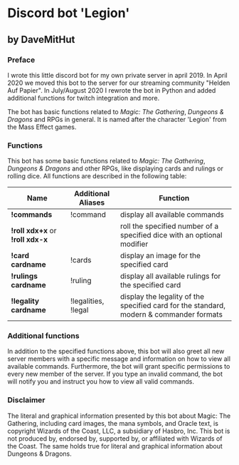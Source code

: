 # Discord bot 'Legion'
## by DaveMitHut

### Preface
I wrote this little discord bot for my own private server in april 2019.
In April 2020 we moved this bot to the server for our streaming community
"Helden Auf Papier". In July/August 2020 I rewrote the bot in Python and
added additional functions for twitch integration and more.

The bot has basic functions related to *Magic: The Gathering*, *Dungeons
& Dragons* and RPGs in general. It is named after the character 'Legion'
from the Mass Effect games.

### Functions
This bot has some basic functions related to *Magic: The Gathering*, *Dungeons
& Dragons* and other RPGs, like displaying cards and rulings or rolling dice. All
functions are described in the following table:

**Name** | **Additional Aliases** | **Function**
---- | ----- | --------
**!commands** | !command | display all available commands
**!roll xdx+x** or **!roll xdx-x** |  | roll the specified number of a specified dice with an optional modifier
**!card cardname** | !cards | display an image for the specified card
**!rulings cardname** | !ruling | display all available rulings for the specified card
**!legality cardname** | !legalities, !legal | display the legality of the specified card for the standard, modern & commander formats

### Additional functions
In addition to the specified functions above, this bot will also greet all new
server members with a specific message and information on how to view all available
commands. Furthermore, the bot will grant specific permissions to every new member of
the server. If you type an invalid command, the bot will notify you and instruct you
how to view all valid commands.

### Disclaimer
The literal and graphical information presented by this bot about Magic: The Gathering,
including card images, the mana symbols, and Oracle text, is copyright Wizards of the Coast,
LLC, a subsidiary of Hasbro, Inc. This bot is not produced by, endorsed by, supported by,
or affiliated with Wizards of the Coast. The same holds true for literal and graphical
information about Dungeons & Dragons.
